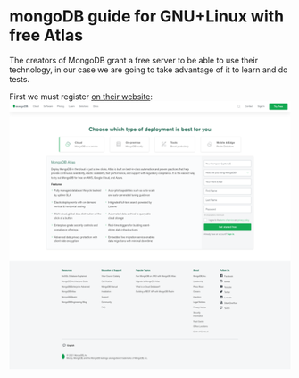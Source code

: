 # mongoDB guide for GNU+Linux with free Atlas
The creators of MongoDB grant a free server to be able to use their technology, in our case we are going to take advantage of it to learn and do tests.

First we must register [on their website](https://www.mongodb.com/cloud/atlas):
![First image](/images/007.png)
